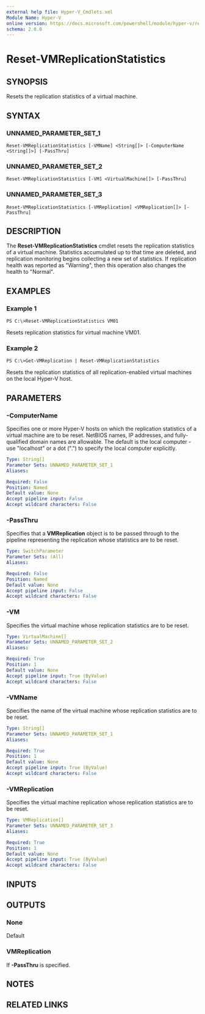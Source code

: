 ```yaml
---
external help file: Hyper-V_Cmdlets.xml
Module Name: Hyper-V
online version: https://docs.microsoft.com/powershell/module/hyper-v/reset-vmreplicationstatistics?view=windowsserver2012-ps&wt.mc_id=ps-gethelp
schema: 2.0.0
---
```


# Reset-VMReplicationStatistics

## SYNOPSIS
Resets the replication statistics of a virtual machine.

## SYNTAX

### UNNAMED_PARAMETER_SET_1
```
Reset-VMReplicationStatistics [-VMName] <String[]> [-ComputerName <String[]>] [-PassThru]
```

### UNNAMED_PARAMETER_SET_2
```
Reset-VMReplicationStatistics [-VM] <VirtualMachine[]> [-PassThru]
```

### UNNAMED_PARAMETER_SET_3
```
Reset-VMReplicationStatistics [-VMReplication] <VMReplication[]> [-PassThru]
```

## DESCRIPTION
The **Reset-VMReplicationStatistics** cmdlet resets the replication statistics of a virtual machine.
Statistics accumulated up to that time are deleted, and replication monitoring begins collecting a new set of statistics.
If replication health was reported as "Warning", then this operation also changes the health to "Normal".

## EXAMPLES

### Example 1
```
PS C:\>Reset-VMReplicationStatistics VM01
```

Resets replication statistics for virtual machine VM01.

### Example 2
```
PS C:\>Get-VMReplication | Reset-VMReplicationStatistics
```

Resets the replication statistics of all replication-enabled virtual machines on the local Hyper-V host.

## PARAMETERS

### -ComputerName
Specifies one or more Hyper-V hosts on which the replication statistics of a virtual machine are to be reset.
NetBIOS names, IP addresses, and fully-qualified domain names are allowable.
The default is the local computer - use "localhost" or a dot (".") to specify the local computer explicitly.

```yaml
Type: String[]
Parameter Sets: UNNAMED_PARAMETER_SET_1
Aliases: 

Required: False
Position: Named
Default value: None
Accept pipeline input: False
Accept wildcard characters: False
```

### -PassThru
Specifies that a **VMReplication** object is to be passed through to the pipeline representing the replication whose statistics are to be reset.

```yaml
Type: SwitchParameter
Parameter Sets: (All)
Aliases: 

Required: False
Position: Named
Default value: None
Accept pipeline input: False
Accept wildcard characters: False
```

### -VM
Specifies the virtual machine whose replication statistics are to be reset.

```yaml
Type: VirtualMachine[]
Parameter Sets: UNNAMED_PARAMETER_SET_2
Aliases: 

Required: True
Position: 1
Default value: None
Accept pipeline input: True (ByValue)
Accept wildcard characters: False
```

### -VMName
Specifies the name of the virtual machine whose replication statistics are to be reset.

```yaml
Type: String[]
Parameter Sets: UNNAMED_PARAMETER_SET_1
Aliases: 

Required: True
Position: 1
Default value: None
Accept pipeline input: True (ByValue)
Accept wildcard characters: False
```

### -VMReplication
Specifies the virtual machine replication whose replication statistics are to be reset.

```yaml
Type: VMReplication[]
Parameter Sets: UNNAMED_PARAMETER_SET_3
Aliases: 

Required: True
Position: 1
Default value: None
Accept pipeline input: True (ByValue)
Accept wildcard characters: False
```

## INPUTS

## OUTPUTS

### None
Default

### VMReplication
If **-PassThru** is specified.

## NOTES

## RELATED LINKS

